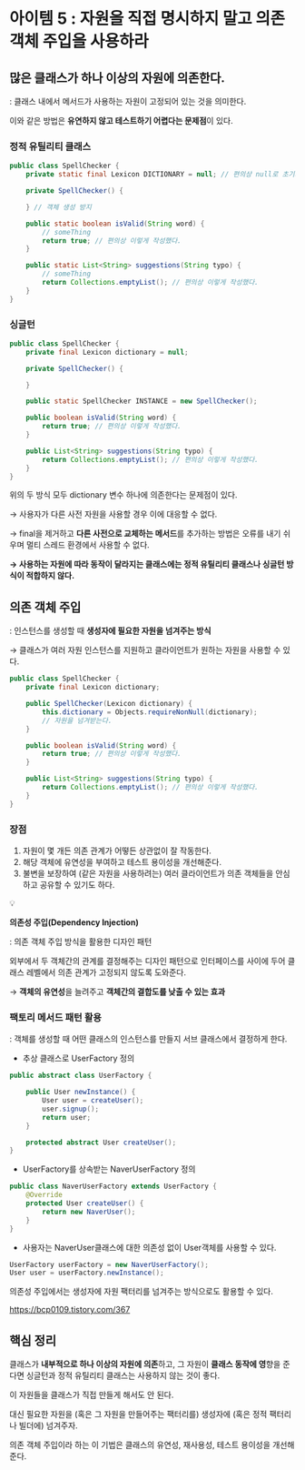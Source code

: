 # 아이템 5 : 자원을 직접 명시하지 말고 의존 객체 주입을 사용하라

## 많은 클래스가 하나 이상의 자원에 의존한다.

: 클래스 내에서 메서드가 사용하는 자원이 고정되어 있는 것을 의미한다.

이와 같은 방법은 **유연하지 않고 테스트하기 어렵다는 문제점**이 있다.

### 정적 유틸리티 클래스

```java
public class SpellChecker {
    private static final Lexicon DICTIONARY = null; // 편의상 null로 초기화했다.

    private SpellChecker() {

    } // 객체 생성 방지

    public static boolean isValid(String word) {
        // someThing
        return true; // 편의상 이렇게 작성했다.
    }

    public static List<String> suggestions(String typo) {
        // someThing
        return Collections.emptyList(); // 편의상 이렇게 작성했다.
    }
}
```

### 싱글턴

```java
public class SpellChecker {
    private final Lexicon dictionary = null;

    private SpellChecker() {

    }

    public static SpellChecker INSTANCE = new SpellChecker();

    public boolean isValid(String word) {
        return true; // 편의상 이렇게 작성했다.
    }

    public List<String> suggestions(String typo) {
        return Collections.emptyList(); // 편의상 이렇게 작성했다.
    }
}
```

위의 두 방식 모두 dictionary 변수 하나에 의존한다는 문제점이 있다.

→ 사용자가 다른 사전 자원을 사용할 경우 이에 대응할 수 없다.

→ final을 제거하고 **다른 사전으로 교체하는 메서드**를 추가하는 방법은 오류를 내기 쉬우며 멀티 스레드 환경에서 사용할 수 없다.

**→ 사용하는 자원에 따라 동작이 달라지는 클래스에는 정적 유틸리티 클래스나 싱글턴 방식이 적합하지 않다.**

## 의존 객체 주입

: 인스턴스를 생성할 때 **생성자에 필요한 자원을 넘겨주는 방식**

→ 클래스가 여러 자원 인스턴스를 지원하고 클라이언트가 원하는 자원을 사용할 수 있다.

```java
public class SpellChecker {
    private final Lexicon dictionary;

    public SpellChecker(Lexicon dictionary) {
        this.dictionary = Objects.requireNonNull(dictionary);
        // 자원을 넘겨받는다.
    }

    public boolean isValid(String word) {
        return true; // 편의상 이렇게 작성했다.
    }

    public List<String> suggestions(String typo) {
        return Collections.emptyList(); // 편의상 이렇게 작성했다.
    }
}
```

### 장점

1. 자원이 몇 개든 의존 관계가 어떻든 상관없이 잘 작동한다.
2. 해당 객체에 유연성을 부여하고 테스트 용이성을 개선해준다.
3. 불변을 보장하여 (같은 자원을 사용하려는) 여러 클라이언트가 의존 객체들을 안심하고 공유할 수 있기도 하다.

<aside>
💡

**의존성 주입(Dependency Injection)**

: 의존 객체 주입 방식을 활용한 디자인 패턴

외부에서 두 객체간의 관계를 결정해주는 디자인 패턴으로
인터페이스를 사이에 두어 클래스 레벨에서 의존 관계가 고정되지 않도록 도와준다.

→ **객체의 유연성**을 늘려주고 **객체간의 결합도를 낮출 수 있는 효과**

</aside>

### 팩토리 메서드 패턴 활용

: 객체를 생성할 때 어떤 클래스의 인스턴스를 만들지 서브 클래스에서 결정하게 한다.

- 추상 클래스로 UserFactory 정의

```java
public abstract class UserFactory {

    public User newInstance() {
        User user = createUser();
        user.signup();
        return user;
    }

    protected abstract User createUser();
}
```

- UserFactory를 상속받는 NaverUserFactory 정의

```java
public class NaverUserFactory extends UserFactory {
    @Override
    protected User createUser() {
        return new NaverUser();
    }
}
```

- 사용자는 NaverUser클래스에 대한 의존성 없이 User객체를 사용할 수 있다.

```java
UserFactory userFactory = new NaverUserFactory();
User user = userFactory.newInstance();
```

의존성 주입에서는 생성자에 자원 팩터리를 넘겨주는 방식으로도 활용할 수 있다.

https://bcp0109.tistory.com/367

## 핵심 정리

클래스가 **내부적으로 하나 이상의 자원에 의존**하고, 그 자원이 **클래스 동작에 영**향을 준다면 싱글턴과 정적 유틸리티 클래스는 사용하지 않는 것이 좋다. 

이 자원들을 클래스가 직접 만들게 해서도 안 된다. 

대신 필요한 자원을 (혹은 그 자원을 만들어주는 팩터리를) 생성자에 (혹은 정적 팩터리나 빌더에) 넘겨주자.

의존 객체 주입이라 하는 이 기법은 클래스의 유연성, 재사용성, 테스트 용이성을 개선해준다.